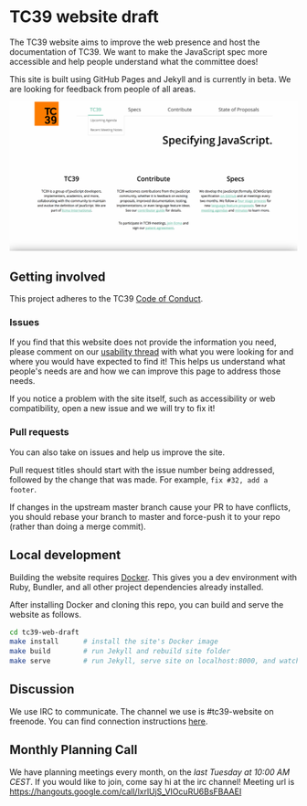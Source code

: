 # TC39 website draft

The TC39 website aims to improve the web presence and host the documentation of TC39. We want to
make the JavaScript spec more accessible and help people understand what the committee does!

This site is built using GitHub Pages and Jekyll and is currently in beta. We are looking for
feedback from people of all areas.

![website-screenshot](./screenshot.png)

## Getting involved

This project adheres to the TC39 [Code of Conduct](https://tc39.github.io/code-of-conduct/).

### Issues

If you find that this website does not provide the information you need, please comment on our
[usability thread](https://github.com/tc39/tc39-web-draft/issues/41) with
what you were looking for and where you would have expected to find it! This
helps us understand what people's needs are and how we can improve this page to address those needs.

If you notice a problem with the site itself, such as accessibility or web compatibility, open a new issue and we will try to fix it!

### Pull requests

You can also take on issues and help us improve the site.

Pull request titles should start with the issue number being addressed, followed by
the change that was made. For example, `fix #32, add a footer`.

If changes in the upstream master branch cause your PR to have conflicts, you should
rebase your branch to master and force-push it to your repo (rather than doing a
merge commit).

## Local development

Building the website requires [Docker](https://docs.docker.com/install/). This gives you a dev environment with Ruby, Bundler, and all other project dependencies already installed.

After installing Docker and cloning this repo, you can build and serve the website as follows.
```bash
cd tc39-web-draft
make install      # install the site's Docker image
make build        # run Jekyll and rebuild site folder
make serve        # run Jekyll, serve site on localhost:8000, and watch for local changes
```

## Discussion

We use IRC to communicate. The channel we use is #tc39-website on freenode. You can find
connection instructions [here](https://freenode.net/kb/answer/chat).

## Monthly Planning Call

We have planning meetings every month, on the _last Tuesday at 10:00 AM CEST_. If you would like to
join, come say hi at the irc channel! Meeting url is https://hangouts.google.com/call/lxrlUjS_VlOcuRU6BsFBAAEI
